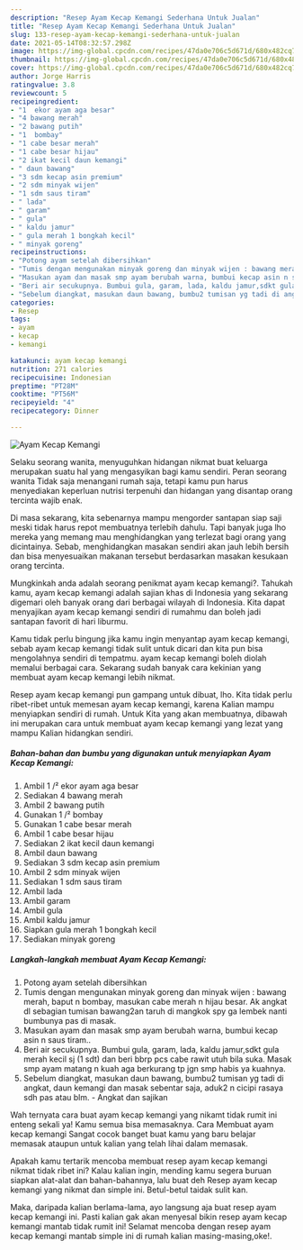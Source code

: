 ```yaml
---
description: "Resep Ayam Kecap Kemangi Sederhana Untuk Jualan"
title: "Resep Ayam Kecap Kemangi Sederhana Untuk Jualan"
slug: 133-resep-ayam-kecap-kemangi-sederhana-untuk-jualan
date: 2021-05-14T08:32:57.298Z
image: https://img-global.cpcdn.com/recipes/47da0e706c5d671d/680x482cq70/ayam-kecap-kemangi-foto-resep-utama.jpg
thumbnail: https://img-global.cpcdn.com/recipes/47da0e706c5d671d/680x482cq70/ayam-kecap-kemangi-foto-resep-utama.jpg
cover: https://img-global.cpcdn.com/recipes/47da0e706c5d671d/680x482cq70/ayam-kecap-kemangi-foto-resep-utama.jpg
author: Jorge Harris
ratingvalue: 3.8
reviewcount: 5
recipeingredient:
- "1  ekor ayam aga besar"
- "4 bawang merah"
- "2 bawang putih"
- "1  bombay"
- "1 cabe besar merah"
- "1 cabe besar hijau"
- "2 ikat kecil daun kemangi"
- " daun bawang"
- "3 sdm kecap asin premium"
- "2 sdm minyak wijen"
- "1 sdm saus tiram"
- " lada"
- " garam"
- " gula"
- " kaldu jamur"
- " gula merah 1 bongkah kecil"
- " minyak goreng"
recipeinstructions:
- "Potong ayam setelah dibersihkan"
- "Tumis dengan mengunakan minyak goreng dan minyak wijen : bawang merah, baput n bombay, masukan cabe merah n hijau besar. Ak angkat dl sebagian tumisan bawang2an taruh di mangkok spy ga lembek nanti bumbunya pas di masak."
- "Masukan ayam dan masak smp ayam berubah warna, bumbui kecap asin n saus tiram.."
- "Beri air secukupnya. Bumbui gula, garam, lada, kaldu jamur,sdkt gula merah kecil sj (1 sdt) dan beri bbrp pcs cabe rawit utuh bila suka. Masak smp ayam matang n kuah aga berkurang tp jgn smp habis ya kuahnya."
- "Sebelum diangkat, masukan daun bawang, bumbu2 tumisan yg tadi di angkat, daun kemangi dan masak sebentar saja, aduk2 n cicipi rasaya sdh pas atau blm. Angkat dan sajikan"
categories:
- Resep
tags:
- ayam
- kecap
- kemangi

katakunci: ayam kecap kemangi 
nutrition: 271 calories
recipecuisine: Indonesian
preptime: "PT28M"
cooktime: "PT56M"
recipeyield: "4"
recipecategory: Dinner

---
```



![Ayam Kecap Kemangi](https://img-global.cpcdn.com/recipes/47da0e706c5d671d/680x482cq70/ayam-kecap-kemangi-foto-resep-utama.jpg)

Selaku seorang wanita, menyuguhkan hidangan nikmat buat keluarga merupakan suatu hal yang mengasyikan bagi kamu sendiri. Peran seorang  wanita Tidak saja menangani rumah saja, tetapi kamu pun harus menyediakan keperluan nutrisi terpenuhi dan hidangan yang disantap orang tercinta wajib enak.

Di masa  sekarang, kita sebenarnya mampu mengorder santapan siap saji meski tidak harus repot membuatnya terlebih dahulu. Tapi banyak juga lho mereka yang memang mau menghidangkan yang terlezat bagi orang yang dicintainya. Sebab, menghidangkan masakan sendiri akan jauh lebih bersih dan bisa menyesuaikan makanan tersebut berdasarkan masakan kesukaan orang tercinta. 



Mungkinkah anda adalah seorang penikmat ayam kecap kemangi?. Tahukah kamu, ayam kecap kemangi adalah sajian khas di Indonesia yang sekarang digemari oleh banyak orang dari berbagai wilayah di Indonesia. Kita dapat menyajikan ayam kecap kemangi sendiri di rumahmu dan boleh jadi santapan favorit di hari liburmu.

Kamu tidak perlu bingung jika kamu ingin menyantap ayam kecap kemangi, sebab ayam kecap kemangi tidak sulit untuk dicari dan kita pun bisa mengolahnya sendiri di tempatmu. ayam kecap kemangi boleh diolah memalui berbagai cara. Sekarang sudah banyak cara kekinian yang membuat ayam kecap kemangi lebih nikmat.

Resep ayam kecap kemangi pun gampang untuk dibuat, lho. Kita tidak perlu ribet-ribet untuk memesan ayam kecap kemangi, karena Kalian mampu menyiapkan sendiri di rumah. Untuk Kita yang akan membuatnya, dibawah ini merupakan cara untuk membuat ayam kecap kemangi yang lezat yang mampu Kalian hidangkan sendiri.

<!--inarticleads1-->

##### Bahan-bahan dan bumbu yang digunakan untuk menyiapkan Ayam Kecap Kemangi:

1. Ambil 1 /² ekor ayam aga besar
1. Sediakan 4 bawang merah
1. Ambil 2 bawang putih
1. Gunakan 1 /² bombay
1. Gunakan 1 cabe besar merah
1. Ambil 1 cabe besar hijau
1. Sediakan 2 ikat kecil daun kemangi
1. Ambil  daun bawang
1. Sediakan 3 sdm kecap asin premium
1. Ambil 2 sdm minyak wijen
1. Sediakan 1 sdm saus tiram
1. Ambil  lada
1. Ambil  garam
1. Ambil  gula
1. Ambil  kaldu jamur
1. Siapkan  gula merah 1 bongkah kecil
1. Sediakan  minyak goreng




<!--inarticleads2-->

##### Langkah-langkah membuat Ayam Kecap Kemangi:

1. Potong ayam setelah dibersihkan
1. Tumis dengan mengunakan minyak goreng dan minyak wijen : bawang merah, baput n bombay, masukan cabe merah n hijau besar. Ak angkat dl sebagian tumisan bawang2an taruh di mangkok spy ga lembek nanti bumbunya pas di masak.
1. Masukan ayam dan masak smp ayam berubah warna, bumbui kecap asin n saus tiram..
1. Beri air secukupnya. Bumbui gula, garam, lada, kaldu jamur,sdkt gula merah kecil sj (1 sdt) dan beri bbrp pcs cabe rawit utuh bila suka. Masak smp ayam matang n kuah aga berkurang tp jgn smp habis ya kuahnya.
1. Sebelum diangkat, masukan daun bawang, bumbu2 tumisan yg tadi di angkat, daun kemangi dan masak sebentar saja, aduk2 n cicipi rasaya sdh pas atau blm. - Angkat dan sajikan




Wah ternyata cara buat ayam kecap kemangi yang nikamt tidak rumit ini enteng sekali ya! Kamu semua bisa memasaknya. Cara Membuat ayam kecap kemangi Sangat cocok banget buat kamu yang baru belajar memasak ataupun untuk kalian yang telah lihai dalam memasak.

Apakah kamu tertarik mencoba membuat resep ayam kecap kemangi nikmat tidak ribet ini? Kalau kalian ingin, mending kamu segera buruan siapkan alat-alat dan bahan-bahannya, lalu buat deh Resep ayam kecap kemangi yang nikmat dan simple ini. Betul-betul taidak sulit kan. 

Maka, daripada kalian berlama-lama, ayo langsung aja buat resep ayam kecap kemangi ini. Pasti kalian gak akan menyesal bikin resep ayam kecap kemangi mantab tidak rumit ini! Selamat mencoba dengan resep ayam kecap kemangi mantab simple ini di rumah kalian masing-masing,oke!.

